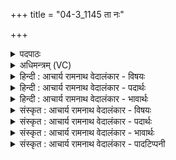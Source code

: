 +++
title = "04-3_1145 ता नः"

+++
<details><summary>पदपाठः</summary>

ता। नः꣣। शक्तम्। पा꣡र्थि꣢꣯वस्य। म꣣हः꣢। रा꣣यः꣢। दि꣣व्य꣡स्य꣢। म꣡हि꣢꣯। वा꣣म्। क्षत्र꣢म्। दे꣣वे꣡षु꣢। ११४५।
</details>

<details><summary>अधिमन्त्रम् (VC)</summary>

- मित्रावरुणौ
- यजत आत्रेयः
- गायत्री
- षड्जः
</details>

<details><summary>हिन्दी : आचार्य रामनाथ वेदालंकार - विषयः</summary>

आगे फिर उसी विषय का वर्णन है।
</details>

<details><summary>हिन्दी : आचार्य रामनाथ वेदालंकार - पदार्थः</summary>

पदार्थान्वय -  (ता)वे तुम दोनों मित्र-वरुण अर्थात् परमात्मा और जीवात्मा(पार्थिवस्य)सांसारिक(दिव्यस्य)तथा आध्यात्मिक(महः)महान्(रायः)धन को(नः)हमारे लिए(शक्त्तम्)देने में समर्थ होओ।(देवेषु)सूर्य,चन्द्रमा,बिजली आदियों में तथा प्रकाशक मन,बुद्धि,प्राण आदियों में(वाम्)तुम्हारा(महि)महान्(क्षत्रम्)बल निहित है ॥३॥
</details>

<details><summary>हिन्दी : आचार्य रामनाथ वेदालंकार - भावार्थः</summary>

भावार्थ -  परमात्मा और जीवात्मा की सहायता से न केवल लौकिक,किन्तु पारमार्थिक दिव्य धन भी प्राप्त किया जा सकता है। शरीर में स्थित मन,बुद्धि आदि आत्मा और परमात्मा दोनों के बल से और सूर्य,ग्रह,नक्षत्र आदि परमात्मा के ही बल से बलवान् बने हुए हैं। अतः हम भी उन दोनों के बल को क्यों न प्राप्त करें ॥३॥
</details>

<details><summary>संस्कृत : आचार्य रामनाथ वेदालंकार - विषयः</summary>

अथ पुनरपि स एव विषयो वर्ण्यते।
</details>

<details><summary>संस्कृत : आचार्य रामनाथ वेदालंकार - पदार्थः</summary>

पदार्थान्वय -  (ता)तौ युवाम् मित्रावरुणौ परमात्मजीवात्मानौ(पार्थिवस्य)सांसारिकस्य(दिव्यस्य)आध्यात्मिकस्य च(महः)महतः(रायः)धनस्य(नः)अस्मभ्यम्(शक्तम्)दातुं शक्नुतम्।(देवेषु)सूर्यचन्द्रविद्युदादिषु मनोबुद्धिप्राणादिषु वा(वाम्)युवयोः(महि)महत्(क्षत्रम्)बलं निहितमस्ति ॥३॥२
</details>

<details><summary>संस्कृत : आचार्य रामनाथ वेदालंकार - भावार्थः</summary>

भावार्थ -  परमात्मजीवात्मनोः साहाय्येन न केवलं लौकिकं किन्तु पारमार्थिकं दिव्यं धनमपि प्राप्तुं शक्यते। शरीरस्थानि मनोबुद्ध्यादीन्यात्मनः परमात्मनश्चोभयोर्बलेन,सूर्यग्रहनक्षत्रादीनि च परमात्मन एव बलेन बलवन्ति सन्ति। अतोऽस्माभिरपि तयोर्बलं कुतो न प्राप्तव्यम् ॥३॥
</details>

<details><summary>संस्कृत : आचार्य रामनाथ वेदालंकार - पादटिप्पनी</summary>

टिप्पनी -   १. ऋ० ५।६८।३, साम० १४६५। २. दयानन्दर्षिर्ऋग्भाष्ये मन्त्रमिमं राज्यं कथमुन्नेयमिति विषये व्याचष्टे।
</details>